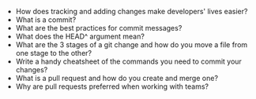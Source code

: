 
* How does tracking and adding changes make developers' lives easier?
* What is a commit?
* What are the best practices for commit messages?
* What does the HEAD^ argument mean?
* What are the 3 stages of a git change and how do you move a file from one stage to the other?
* Write a handy cheatsheet of the commands you need to commit your changes?
* What is a pull request and how do you create and merge one?
* Why are pull requests preferred when working with teams?